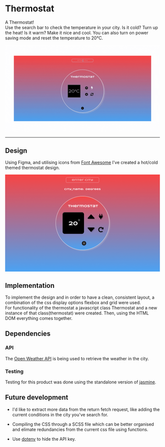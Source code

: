 # Thermostat

A Thermostat! <br>
Use the search bar to check the temperature in your city. Is it cold? Turn up the heat! Is it warm? Make it nice and cool. You can also turn on power saving mode and reset the temperature to 20&#176;C.

![Thermostat functionality](/resources/Images/thermostat.gif "Thermostat functionality gif")

----
## Design 

Using Figma, and utilising icons from [Font Awesome](https://fontawesome.com/) I've created a hot/cold themed thermostat design. 

![Thermostat design](/resources/Images/thermostat.jpg "Thermostat figma design")




## Implementation

To implement the design and in order to have a clean, consistent layout, a combination of the css display options flexbox and grid were used. <br>
For functionality of the thermostat a javascript class Thermostat and a new instance of that class(thermostat) were created. Then, using the HTML DOM everything comes together. 




## Dependencies

### API

The [Open Weather API](https://openweathermap.org/api) is being used to retrieve the weather in the city.

### Testing

Testing for this product was done using the standalone version of [jasmine](https://jasmine.github.io/).

## Future development

- I'd like to extract more data from the return fetch request, like adding the current conditions in the city you've search for.

- Compiling the CSS through a SCSS file which can be better organised and elimate redundancies from the current css file using functions.

- Use [dotenv](https://github.com/motdotla/dotenv) to hide the API key.

